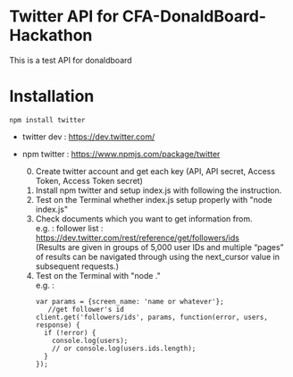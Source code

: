 # Twitter API for CFA-DonaldBoard-Hackathon  
  This is a test API for donaldboard  

# Installation  
````
npm install twitter  
````
* twitter dev : https://dev.twitter.com/  

* npm twitter :  https://www.npmjs.com/package/twitter  

  0. Create twitter account and get each key (API, API secret, Access Token, Access Token secret)  
  1. Install npm twitter and setup index.js with following the instruction.  
  2. Test on the Terminal whether index.js setup properly with "node index.js"  
  3. Check documents which you want to get information from.  
     e.g. : follower list :  https://dev.twitter.com/rest/reference/get/followers/ids  
            (Results are given in groups of 5,000 user IDs and multiple “pages” of results can be navigated through using the next_cursor value in subsequent requests.)  
  4. Test on the Terminal with "node ."  
     e.g. :  
     ````  
     var params = {screen_name: 'name or whatever'};
        //get follower's id
     client.get('followers/ids', params, function(error, users, response) {
       if (!error) {
         console.log(users);  
         // or console.log(users.ids.length);
       }
     });
     ````  

 
